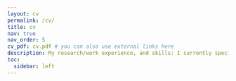```yaml
---
layout: cv
permalink: /cv/
title: cv
nav: true
nav_order: 5
cv_pdf: cv.pdf # you can also use external links here
description: My research/work experience, and skills: I currently specialize in diffusion models, computer vision and diffusion geometry, but am interested in various problems with complex data, where stochastic systems and optimization come into play.
toc:
  sidebar: left
---
```

